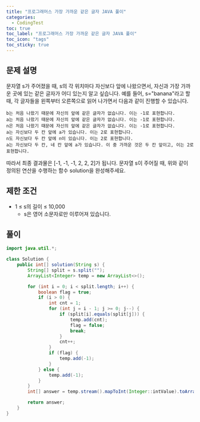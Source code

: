 ```yaml
---
title: "프로그래머스 가장 가까운 같은 글자 JAVA 풀이"
categories:
  - CodingTest
toc: true
toc_label: "프로그래머스 가장 가까운 같은 글자 JAVA 풀이"
toc_icon: "tags"
toc_sticky: true
---
```

## 문제 설명
문자열 s가 주어졌을 때, s의 각 위치마다 자신보다 앞에 나왔으면서, 자신과 가장 가까운 곳에 있는 같은 글자가 어디 있는지 알고 싶습니다.
예를 들어, s="banana"라고 할 때,  각 글자들을 왼쪽부터 오른쪽으로 읽어 나가면서 다음과 같이 진행할 수 있습니다.
```
b는 처음 나왔기 때문에 자신의 앞에 같은 글자가 없습니다. 이는 -1로 표현합니다.
a는 처음 나왔기 때문에 자신의 앞에 같은 글자가 없습니다. 이는 -1로 표현합니다.
n은 처음 나왔기 때문에 자신의 앞에 같은 글자가 없습니다. 이는 -1로 표현합니다.
a는 자신보다 두 칸 앞에 a가 있습니다. 이는 2로 표현합니다.
n도 자신보다 두 칸 앞에 n이 있습니다. 이는 2로 표현합니다.
a는 자신보다 두 칸, 네 칸 앞에 a가 있습니다. 이 중 가까운 것은 두 칸 앞이고, 이는 2로 표현합니다.
```
따라서 최종 결과물은 [-1, -1, -1, 2, 2, 2]가 됩니다.
문자열 s이 주어질 때, 위와 같이 정의된 연산을 수행하는 함수 solution을 완성해주세요.

## 제한 조건
- 1 ≤ s의 길이 ≤ 10,000
  - s은 영어 소문자로만 이루어져 있습니다.

## 풀이
```java
import java.util.*;

class Solution {
    public int[] solution(String s) {
        String[] split = s.split("");
        ArrayList<Integer> temp = new ArrayList<>();

        for (int i = 0; i < split.length; i++) {
            boolean flag = true;
            if (i > 0) {
                int cnt = 1;
                for (int j = i - 1; j >= 0; j--) {
                    if (split[i].equals(split[j])) {
                        temp.add(cnt);
                        flag = false;
                        break;
                    }
                    cnt++;
                }
                if (flag) {
                    temp.add(-1);
                }
            } else {
                temp.add(-1);
            }
        }
        int[] answer = temp.stream().mapToInt(Integer::intValue).toArray();

        return answer;
    }
}
```
